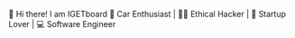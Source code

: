 👋 Hi there! I am IGETboard
🚗 Car Enthusiast | 🕵️‍♂️ Ethical Hacker | 🚀 Startup Lover | 💻 Software Engineer
